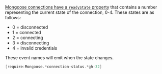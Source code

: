 [Mongoose connections have a `readyState` property](https://mongoosejs.com/docs/api/connection.html#connection_Connection-readyState) that contains a number representing the current state of the connection, 0-4. These states are as follows:

- 0 = disconnected
- 1 = connected
- 2 = connecting
- 3 = disconnecting
- 4 = invalid credentials

These event names will emit when the state changes.

```javascript
[require:Mongoose.*connection-status.*gh-32]
```
